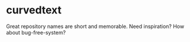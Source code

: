 # curvedtext
Great repository names are short and memorable. Need inspiration? How about bug-free-system? 
